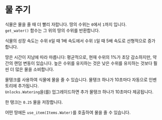 # 물 주기
식물은 물을 줄 때 더 빨리 자랍니다. 땅의 수위는 `0`에서 `1`까지 입니다.  
`get_water()` 함수는 그 위의 땅의 수위를 반환합니다.

식물의 성장 속도는 수위 `0`일 때 1배 속도에서 수위 `1`일 때 5배 속도로 선형적으로 증가합니다.

땅은 시간이 지남에 따라 마릅니다: 평균적으로, 현재 수위의 1%가 초당 감소하지만, 약간의 랜덤 변동이 있습니다. 높은 수위를 유지하는 것은 낮은 수위를 유지하는 것보다 훨씬 더 많은 물을 소비합니다.

물탱크를 사용하여 식물에 물을 줄 수 있습니다. 물탱크 하나가 10초마다 자동으로 인벤토리에 추가됩니다.  
`Unlocks.Watering`을(를) 업그레이드하면 추가 물탱크 하나가 10초마다 제공됩니다.

한 탱크는 `0.25` 물을 저장합니다.

어떤 땅에든 `use_item(Items.Water)`를 호출하여 물을 줄 수 있습니다.
